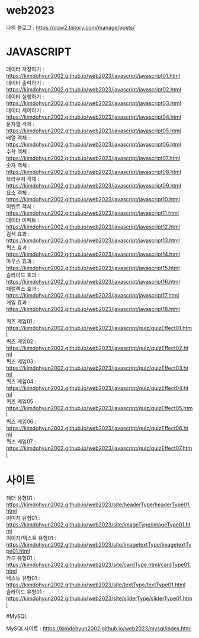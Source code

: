 # web2023

나의 블로그 : https://qqw2.tistory.com/manage/posts/


# JAVASCRIPT
데이터 저장하기 : https://kimdohyun2002.github.io/web2023/javascript/javascript01.html   
데이터 출력하기 : https://kimdohyun2002.github.io/web2023/javascript/javascript02.html   
데이터 실행하기 : https://kimdohyun2002.github.io/web2023/javascript/javascript03.html   
데이터 제어하기 : https://kimdohyun2002.github.io/web2023/javascript/javascript04.html   
문자열 객체 : https://kimdohyun2002.github.io/web2023/javascript/javascript05.html   
배열 객체 : https://kimdohyun2002.github.io/web2023/javascript/javascript06.html   
수학 객체 : https://kimdohyun2002.github.io/web2023/javascript/javascript07.html   
숫자 객체 : https://kimdohyun2002.github.io/web2023/javascript/javascript08.html   
브라우저 객체 : https://kimdohyun2002.github.io/web2023/javascript/javascript09.html   
요소 객체 : https://kimdohyun2002.github.io/web2023/javascript/javascript10.html   
이벤트 객체 : https://kimdohyun2002.github.io/web2023/javascript/javascript11.html   
데이터 이펙트 : https://kimdohyun2002.github.io/web2023/javascript/javascript12.html   
검색 효과 : https://kimdohyun2002.github.io/web2023/javascript/javascript13.html   
퀴즈 효과 : https://kimdohyun2002.github.io/web2023/javascript/javascript14.html   
마우스 효과 : https://kimdohyun2002.github.io/web2023/javascript/javascript15.html   
슬라이드 효과 : https://kimdohyun2002.github.io/web2023/javascript/javascript16.html   
패럴랙스 효과 : https://kimdohyun2002.github.io/web2023/javascript/javascript17.html   
게임 효과 : https://kimdohyun2002.github.io/web2023/javascript/javascript18.html   
   
퀴즈 게임01 : https://kimdohyun2002.github.io/web2023/javascript/quiz/quizEffect01.html  
퀴즈 게임02 : https://kimdohyun2002.github.io/web2023/javascript/quiz/quizEffect02.html   
퀴즈 게임03 : https://kimdohyun2002.github.io/web2023/javascript/quiz/quizEffect03.html   
퀴즈 게임04 : https://kimdohyun2002.github.io/web2023/javascript/quiz/quizEffect04.html   
퀴즈 게임05 : https://kimdohyun2002.github.io/web2023/javascript/quiz/quizEffect05.html   
퀴즈 게임06 : https://kimdohyun2002.github.io/web2023/javascript/quiz/quizEffect06.html   
퀴즈 게임07 : https://kimdohyun2002.github.io/web2023/javascript/quiz/quizEffect07.html   

# 사이트
헤더 유형01 : https://kimdohyun2002.github.io/web2023/site/headerType/headerType01.html   
이미지 유형01 : https://kimdohyun2002.github.io/web2023/site/imageType/imageType01.html   
이미지/텍스트 유형01 : https://kimdohyun2002.github.io/web2023/site/imagetextType/imagetextType01.html   
카드 유형01 : https://kimdohyun2002.github.io/web2023/site/cardType.html/cardType01.html   
텍스트 유형01 : https://kimdohyun2002.github.io/web2023/site/textType/textType01.html   
슬라이드 유형01 : https://kimdohyun2002.github.io/web2023/site/sliderType/sliderType01.html   

#MySQL

MySQL사이트 : https://kimdohyun2002.github.io/web2023/mysql/index.html
